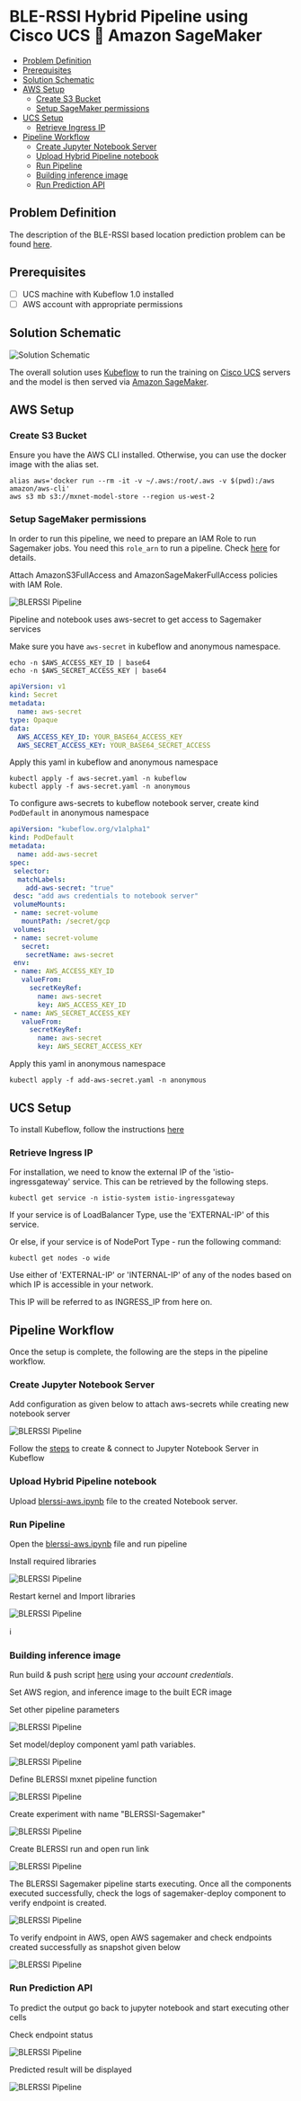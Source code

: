 # BLE-RSSI Hybrid Pipeline using Cisco UCS 🤝 Amazon SageMaker

<!-- vscode-markdown-toc -->
* [Problem Definition](#ProblemDefinition)
* [Prerequisites](#Prerequisites)
* [Solution Schematic](#SolutionSchematic)
* [AWS Setup](#AWSSetup)
	* [Create S3 Bucket](#CreateS3Bucket)
	* [Setup SageMaker permissions](#SetupSageMakerpermissions)
* [UCS Setup](#UCSSetup)
	* [Retrieve Ingress IP](#RetrieveIngressIP)
* [Pipeline Workflow](#PipelineWorkflow)
	* [Create Jupyter Notebook Server](#CreateJupyterNotebookServer)
	* [Upload Hybrid Pipeline notebook](#UploadHybridPipelinenotebook)
	* [Run Pipeline](#RunPipeline)
	* [Building inference image](#Buildinginferenceimage)
	* [Run Prediction API](#RunPredictionAPI)

<!-- vscode-markdown-toc-config
	numbering=false
	autoSave=true
	/vscode-markdown-toc-config -->
<!-- /vscode-markdown-toc -->

## <a name='ProblemDefinition'></a>Problem Definition
The description of the BLE-RSSI based location prediction problem
can be found [here](../../README.md).

## <a name='Prerequisites'></a>Prerequisites

- [ ] UCS machine with Kubeflow 1.0 installed
- [ ] AWS account with appropriate permissions

## <a name='SolutionSchematic'></a>Solution Schematic

![Solution Schematic](./pictures/cisco-aws-schematic.png)

The overall solution uses [Kubeflow](https://www.kubeflow.org/) to run
the training on [Cisco UCS](https://www.cisco.com/c/en_in/products/servers-unified-computing/index.html) servers and the model is then served via [Amazon SageMaker](https://aws.amazon.com/sagemaker/).

## <a name='AWSSetup'></a>AWS Setup
### <a name='CreateS3Bucket'></a>Create S3 Bucket

Ensure you have the AWS CLI installed. 
Otherwise, you can use the docker image with the alias set.

    alias aws='docker run --rm -it -v ~/.aws:/root/.aws -v $(pwd):/aws amazon/aws-cli'
    aws s3 mb s3://mxnet-model-store --region us-west-2

### <a name='SetupSageMakerpermissions'></a>Setup SageMaker permissions

In order to run this pipeline, we need to prepare an IAM Role to run Sagemaker jobs. You need this `role_arn` to run a pipeline. Check [here](https://docs.aws.amazon.com/sagemaker/latest/dg/sagemaker-roles.html) for details.

Attach AmazonS3FullAccess and AmazonSageMakerFullAccess policies with IAM Role.

![BLERSSI Pipeline](./pictures/aws-role.PNG)


Pipeline and notebook uses aws-secret to get access to Sagemaker services

Make sure you have  `aws-secret` in kubeflow and anonymous namespace.

    echo -n $AWS_ACCESS_KEY_ID | base64
    echo -n $AWS_SECRET_ACCESS_KEY | base64

```yaml
apiVersion: v1
kind: Secret
metadata:
  name: aws-secret
type: Opaque
data:
  AWS_ACCESS_KEY_ID: YOUR_BASE64_ACCESS_KEY
  AWS_SECRET_ACCESS_KEY: YOUR_BASE64_SECRET_ACCESS
```
Apply this yaml in kubeflow and anonymous namespace

```
kubectl apply -f aws-secret.yaml -n kubeflow
kubectl apply -f aws-secret.yaml -n anonymous
```
To configure aws-secrets to kubeflow notebook server, create kind `PodDefault` in anonymous namespace

```yaml
apiVersion: "kubeflow.org/v1alpha1"
kind: PodDefault
metadata:
  name: add-aws-secret
spec:
 selector:
  matchLabels:
    add-aws-secret: "true"
 desc: "add aws credentials to notebook server"
 volumeMounts:
 - name: secret-volume
   mountPath: /secret/gcp
 volumes:
 - name: secret-volume
   secret:
    secretName: aws-secret
 env:
 - name: AWS_ACCESS_KEY_ID
   valueFrom:
     secretKeyRef:
       name: aws-secret
       key: AWS_ACCESS_KEY_ID
 - name: AWS_SECRET_ACCESS_KEY
   valueFrom:
     secretKeyRef:
       name: aws-secret
       key: AWS_SECRET_ACCESS_KEY
```
Apply this yaml in anonymous namespace

```
kubectl apply -f add-aws-secret.yaml -n anonymous
```

## <a name='UCSSetup'></a>UCS Setup

To install Kubeflow, follow the instructions [here](../../../../../install)

### <a name='RetrieveIngressIP'></a>Retrieve Ingress IP

For installation, we need to know the external IP of the 'istio-ingressgateway' service. This can be retrieved by the following steps.  

```
kubectl get service -n istio-system istio-ingressgateway
```

If your service is of LoadBalancer Type, use the 'EXTERNAL-IP' of this service.  

Or else, if your service is of NodePort Type - run the following command:  

```
kubectl get nodes -o wide
```

Use either of 'EXTERNAL-IP' or 'INTERNAL-IP' of any of the nodes based on which IP is accessible in your network.  

This IP will be referred to as INGRESS_IP from here on.

## <a name='PipelineWorkflow'></a>Pipeline Workflow
Once the setup is complete, the following are the steps in the pipeline
workflow.

### <a name='CreateJupyterNotebookServer'></a>Create Jupyter Notebook Server

Add configuration as given below to attach aws-secrets while creating new notebook server

![BLERSSI Pipeline](./pictures/6-notebook-configurations.PNG)

Follow the [steps](./../notebook#create--connect-to-jupyter-notebook-server) to create & connect to Jupyter Notebook Server in Kubeflow    
### <a name='UploadHybridPipelinenotebook'></a>Upload Hybrid Pipeline notebook

Upload [blerssi-aws.ipynb](blerssi-aws.ipynb) file to the created Notebook server.
    
### <a name='RunPipeline'></a>Run Pipeline

Open the [blerssi-aws.ipynb](blerssi-aws.ipynb) file and run pipeline

Install required libraries

![BLERSSI Pipeline](./pictures/1-install-libraries.PNG)

Restart kernel and Import libraries 

![BLERSSI Pipeline](./pictures/2-restart-kernal.PNG)

:information_source: 
### <a name='Buildinginferenceimage'></a>Building inference image
  
   Run build & push script [here](./components/v1/mxnet-byom-inference/container/build_and_push.sh) using your *account credentials*.

Set AWS region, and inference image to the built ECR image

Set other pipeline parameters 

![BLERSSI Pipeline](./pictures/3-set-parameters.PNG)

Set model/deploy component yaml path variables.

![BLERSSI Pipeline](./pictures/4-set-model-path.PNG)

Define BLERSSI mxnet pipeline function

![BLERSSI Pipeline](./pictures/notebook-sabe-3.PNG)

Create experiment with name "BLERSSI-Sagemaker"

![BLERSSI Pipeline](./pictures/notebook-sabe-4.PNG)

Create BLERSSI run and open run link

![BLERSSI Pipeline](./pictures/notebook-sabe-6.PNG)


The BLERSSI Sagemaker pipeline starts executing. 
Once all the components executed successfully, check the logs of sagemaker-deploy component to verify endpoint is created.

![BLERSSI Pipeline](./pictures/notebook-sabe-7.PNG)

To verify endpoint in AWS, open AWS sagemaker and check endpoints created successfully as snapshot given below

![BLERSSI Pipeline](./pictures/aws-sagemaker-endpoint.PNG)

### <a name='RunPredictionAPI'></a>Run Prediction API

To predict the output go back to jupyter notebook and start executing other cells

Check endpoint status

![BLERSSI Pipeline](./pictures/5-check-endpoint-status.PNG)

Predicted result will be displayed

![BLERSSI Pipeline](./pictures/notebook-sabe-9.PNG)
